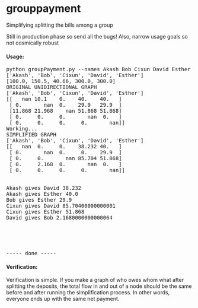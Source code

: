 # grouppayment
Simplifying splitting the bills among a group

Still in production phase so send all the bugs! Also, narrow usage goals so not cosmically robust


#### Usage:

<pre>
python groupPayment.py --names Akash Bob Cixun David Esther --deposits 100 150.5 40.66 300 300
[&apos;Akash&apos;, &apos;Bob&apos;, &apos;Cixun&apos;, &apos;David&apos;, &apos;Esther&apos;]
[100.0, 150.5, 40.66, 300.0, 300.0]
ORIGINAL UNIDIRECTIONAL GRAPH
[&apos;Akash&apos;, &apos;Bob&apos;, &apos;Cixun&apos;, &apos;David&apos;, &apos;Esther&apos;]
[[   nan 10.1    0.    40.    40.   ]
 [ 0.       nan  0.    29.9   29.9  ]
 [11.868 21.968    nan 51.868 51.868]
 [ 0.     0.     0.       nan  0.   ]
 [ 0.     0.     0.     0.       nan]]
Working...
SIMPLIFIED GRAPH
[&apos;Akash&apos;, &apos;Bob&apos;, &apos;Cixun&apos;, &apos;David&apos;, &apos;Esther&apos;]
[[   nan  0.     0.    38.232 40.   ]
 [ 0.       nan  0.     0.    29.9  ]
 [ 0.     0.       nan 85.704 51.868]
 [ 0.     2.168  0.       nan  0.   ]
 [ 0.     0.     0.     0.       nan]]


Akash gives David 38.232
Akash gives Esther 40.0
Bob gives Esther 29.9
Cixun gives David 85.70400000000001
Cixun gives Esther 51.868
David gives Bob 2.1680000000000064





----- done -----
</pre>



#### Verification:

Verification is simple. If you make a graph of who owes whom what after splitting the deposits, the total flow in and out of a node should be the same before and after running the simplification process. In other words, everyone ends up with the same net payment.

